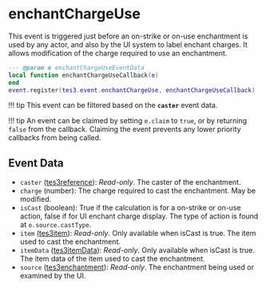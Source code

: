 # enchantChargeUse
<div class="search_terms" style="display: none">enchantchargeuse</div>

<!---
	This file is autogenerated. Do not edit this file manually. Your changes will be ignored.
	More information: https://github.com/MWSE/MWSE/tree/master/docs
-->

This event is triggered just before an on-strike or on-use enchantment is used by any actor, and also by the UI system to label enchant charges. It allows modification of the charge required to use an enchantment.

```lua
--- @param e enchantChargeUseEventData
local function enchantChargeUseCallback(e)
end
event.register(tes3.event.enchantChargeUse, enchantChargeUseCallback)
```

!!! tip
	This event can be filtered based on the **`caster`** event data.

!!! tip
	An event can be claimed by setting `e.claim` to `true`, or by returning `false` from the callback. Claiming the event prevents any lower priority callbacks from being called.

## Event Data

* `caster` ([tes3reference](../../types/tes3reference)): *Read-only*. The caster of the enchantment.
* `charge` (number): The charge required to cast the enchantment. May be modified.
* `isCast` (boolean): True if the calculation is for a on-strike or on-use action, false if for UI enchant charge display. The type of action is found at `e.source.castType`.
* `item` ([tes3item](../../types/tes3item)): *Read-only*. Only available when isCast is true. The item used to cast the enchantment.
* `itemData` ([tes3itemData](../../types/tes3itemData)): *Read-only*. Only available when isCast is true. The item data of the item used to cast the enchantment.
* `source` ([tes3enchantment](../../types/tes3enchantment)): *Read-only*. The enchantment being used or examined by the UI.

